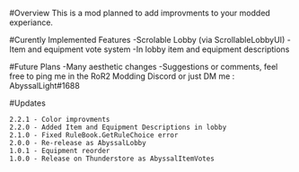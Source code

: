 #Overview
This is a mod planned to add improvments to your modded experiance.

#Curently Implemented Features
-Scrolable Lobby 
	(via ScrollableLobbyUI)
-Item and equipment vote system
-In lobby item and equipment descriptions

#Future Plans
-Many aesthetic changes
-Suggestions or comments, feel free to ping me in the RoR2 Modding Discord or just DM me : AbyssalLight#1688

#Updates
```
2.2.1 - Color improvments
2.2.0 - Added Item and Equipment Descriptions in lobby
2.1.0 - Fixed RuleBook.GetRuleChoice error
2.0.0 - Re-release as AbyssalLobby
1.0.1 - Equipment reorder
1.0.0 - Release on Thunderstore as AbyssalItemVotes
```